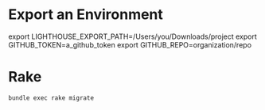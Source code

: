 # Export an Environment
export LIGHTHOUSE_EXPORT_PATH=/Users/you/Downloads/project
export GITHUB_TOKEN=a_github_token
export GITHUB_REPO=organization/repo

# Rake
`bundle exec rake migrate`

